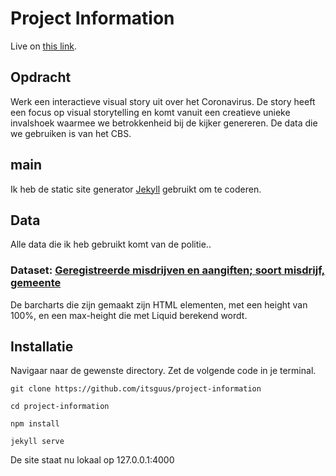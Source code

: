 # Project Information
Live on [this link](https://corona-criminaliteit.nl/).

## Opdracht
Werk een interactieve visual story uit over het Coronavirus. De story heeft een focus op visual storytelling en komt vanuit een creatieve unieke invalshoek waarmee we betrokkenheid bij de kijker genereren. De data die we gebruiken is van het CBS.

## main
Ik heb de static site generator [Jekyll](https://jekyllrb.com/) gebruikt om te coderen. 

## Data
Alle data die ik heb gebruikt komt van de politie.. 

### **Dataset:** [Geregistreerde misdrijven en aangiften; soort misdrijf, gemeente](https://data.politie.nl/?dl=434E4#/Politie/nl/dataset/47013NED/table)

De barcharts die zijn gemaakt zijn HTML elementen, met een height van 100%, en een max-height die met Liquid berekend wordt. 

## Installatie
Navigaar naar de gewenste directory. Zet de volgende code in je terminal.
```
git clone https://github.com/itsguus/project-information

cd project-information

npm install

jekyll serve
```
De site staat nu lokaal op 127.0.0.1:4000
